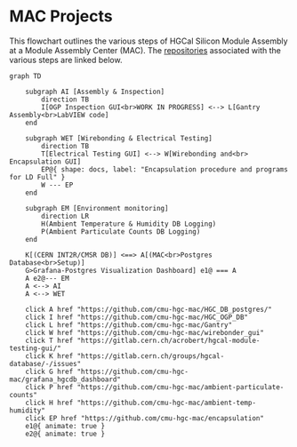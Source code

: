 # MAC Projects

This flowchart outlines the various steps of HGCal Silicon Module Assembly at a Module Assembly Center (MAC). The [repositories](https://github.com/orgs/cmu-hgc-mac/repositories) associated with the various steps are linked below.

```mermaid
graph TD
    
    subgraph AI [Assembly & Inspection]
        direction TB
        I[OGP Inspection GUI<br>WORK IN PROGRESS] <--> L[Gantry Assembly<br>LabVIEW code]
    end

    subgraph WET [Wirebonding & Electrical Testing]
        direction TB
        T[Electrical Testing GUI] <--> W[Wirebonding and<br> Encapsulation GUI]
        EP@{ shape: docs, label: "Encapsulation procedure and programs for LD Full" }
        W --- EP
    end

    subgraph EM [Environment monitoring]
        direction LR
        H(Ambient Temperature & Humidity DB Logging) 
        P(Ambient Particulate Counts DB Logging) 
    end

    K[(CERN INT2R/CMSR DB)] <==> A[(MAC<br>Postgres Database<br>Setup)]
    G>Grafana-Postgres Visualization Dashboard] e1@ === A
    A e2@--- EM
    A <--> AI
    A <--> WET
    
    click A href "https://github.com/cmu-hgc-mac/HGC_DB_postgres/"
    click I href "https://github.com/cmu-hgc-mac/HGC_OGP_DB"
    click L href "https://github.com/cmu-hgc-mac/Gantry"
    click W href "https://github.com/cmu-hgc-mac/wirebonder_gui"
    click T href "https://gitlab.cern.ch/acrobert/hgcal-module-testing-gui/"
    click K href "https://gitlab.cern.ch/groups/hgcal-database/-/issues"
    click G href "https://github.com/cmu-hgc-mac/grafana_hgcdb_dashboard"
    click P href "https://github.com/cmu-hgc-mac/ambient-particulate-counts"
    click H href "https://github.com/cmu-hgc-mac/ambient-temp-humidity"
    click EP href "https://github.com/cmu-hgc-mac/encapsulation"
    e1@{ animate: true }
    e2@{ animate: true }
    

```
<!-- https://github.com/jparshook/UCSB-Gantry-master-main -->



